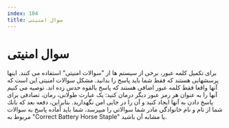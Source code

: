 ```yaml
---
index: 104
title: سوال امنیتی
---
```

# سوال امنیتی

برای تکمیل کلمه عبور، برخی از سیستم ها از "سوالات امنیتی" استفاده می کنند. اینها پرسشهایی هستند که فقط شما باید پاسخ را بدانید. مشکل سوالات امنیتی این است که آنها واقعا فقط کلمه عبور اضافی هستند که پاسخ بالقوه حدس زده اند. توصیه می کنیم آنها را به عنوان هر رمز عبور دیگر درمان کنید: یک عبارت طولانی، رمان، تصادفی برای پاسخ دادن به آنها ایجاد کنید و آن را در جایی امن نگهدارید. بنابراين، دفعه بعد كه بانك شما از نام و نام خانوادگي مادر شما سوالاتي را ميپرسد، شما بايد آماده پاسخ به سوالات مربوط به "Correct Battery Horse Staple" يا مشابه آن باشيد.